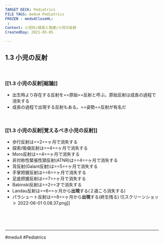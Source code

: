 ```yaml
---
TARGET DECK: Pediatrics
FILE TAGS: medu4 Pediatrics
FROZEN - medu4ClozeHL:
 : 
Context: 小児科/成長と発達/小児の反射
CreatedDay: 2021-05-05

---
```


## 1.3 小児の反射

<br>

### [[1.3 小児の反射|総論]]
* 出生時より存在する反射を==原始==反射と呼ぶ。原始反射は成長の過程で消失する
* 成長の過程で出現する反射もある。==姿勢==反射が有名だ
<!--ID: 1620371717648-->

<br>

### [[1.3 小児の反射|覚えるべき小児の反射]]
* 歩行反射は==2==ヶ月で消失する
* 探索/吸啜反射は==4==ヶ月で消失する
* Moro反射は==4==ヶ月で消失する
* 非対称性緊張性頸反射(ATNR)は==4==ヶ月で消失する
* 背反射(Galant反射)は==5==ヶ月で消失する
* 手掌把握反射は==6==ヶ月で消失する
* 足底把握反射は==7==ヶ月で消失する
* Babinski反射は==2==才で消失する
* Landau反射は==6==ヶ月から**出現**する(２歳ころ消失する)
* パラシュート反射は==8==ヶ月から**出現**する(終生残る)
![[スクリーンショット 2022-06-01 0.08.37.png]]
<!--ID: 1620371676990-->


<br><br><br>

---
#medu4 #Pediatrics 
